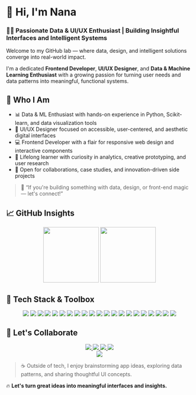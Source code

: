# 👋 Hi, I'm Nana

### 👩‍💻 Passionate Data & UI/UX Enthusiast | Building Insightful Interfaces and Intelligent Systems

Welcome to my GitHub lab — where data, design, and intelligent solutions converge into real-world impact.

I'm a dedicated **Frontend Developer**, **UI/UX Designer**, and **Data & Machine Learning Enthusiast** with a growing passion for turning user needs and data patterns into meaningful, functional systems.

## 🧭 Who I Am

- 📊 Data & ML Enthusiast with hands-on experience in Python, Scikit-learn, and data visualization tools
- 🎨 UI/UX Designer focused on accessible, user-centered, and aesthetic digital interfaces
- 💻 Frontend Developer with a flair for responsive web design and interactive components
- 🧠 Lifelong learner with curiosity in analytics, creative prototyping, and user research
- 🤝 Open for collaborations, case studies, and innovation-driven side projects

> 💬 “If you're building something with data, design, or front-end magic — let's connect!”

<!-- ## 🌟 Featured Projects

- 🔹 **Student Performance Predictor with Naive Bayes**
  Built a classification model to predict student outcomes based on academic metrics and demographics  
  `Python • Pandas • Scikit-learn • Jupyter Notebook`

- 🔹 **LiteBite E-commerce UI for Healthy Foods**
  Designed and developed a front-end e-commerce platform for healthy food delivery  
  `Figma • HTML • CSS • JavaScript`

- 🔹 **Mental Health Chatbot Wireframe**
  Designed wireframes and journey maps for a peer-counseling chatbot application  
  `Figma • UX Research • Prototyping` -->

## 📈 GitHub Insights

<div align="center">
  <img src="https://github-readme-stats.vercel.app/api?username=dyahinkud&show_icons=true&theme=tokyonight&hide_border=true" height="150" />
  <img src="https://github-readme-stats.vercel.app/api/top-langs/?username=dyahinkud&layout=compact&theme=tokyonight&hide_border=true" height="150" />
</div>

## 🧰 Tech Stack & Toolbox

<div align="center">

<!-- Frontend -->
<img src="https://img.shields.io/badge/HTML5-E34F26?style=flat&logo=html5&logoColor=white" />
<img src="https://img.shields.io/badge/CSS3-1572B6?style=flat&logo=css3&logoColor=white" />
<img src="https://img.shields.io/badge/JavaScript-F7DF1E?style=flat&logo=javascript&logoColor=black" />
<img src="https://img.shields.io/badge/React-61DAFB?style=flat&logo=react&logoColor=black" />
<img src="https://img.shields.io/badge/Bootstrap-7952B3?style=flat&logo=bootstrap&logoColor=white" />

<!-- UI/UX -->
<img src="https://img.shields.io/badge/Figma-F24E1E?style=flat&logo=figma&logoColor=white" />
<img src="https://img.shields.io/badge/Adobe%20XD-FF61F6?style=flat&logo=adobe-xd&logoColor=white" />
<img src="https://img.shields.io/badge/User%20Research-5A67D8?style=flat&logo=researchgate&logoColor=white" />
<img src="https://img.shields.io/badge/Wireframing-4A5568?style=flat&logo=sketch&logoColor=white" />
<img src="https://img.shields.io/badge/Prototyping-319795?style=flat&logo=figshare&logoColor=white" />

<!-- Data & Analysis -->
<img src="https://img.shields.io/badge/Python-3776AB?style=flat&logo=python&logoColor=white" />
<img src="https://img.shields.io/badge/Pandas-150458?style=flat&logo=pandas&logoColor=white" />
<img src="https://img.shields.io/badge/Excel-217346?style=flat&logo=microsoft-excel&logoColor=white" />
<img src="https://img.shields.io/badge/Google%20Sheets-34A853?style=flat&logo=google-sheets&logoColor=white" />
<img src="https://img.shields.io/badge/Power%20BI-F2C811?style=flat&logo=power-bi&logoColor=black" />
<img src="https://img.shields.io/badge/SQL-4479A1?style=flat&logo=mysql&logoColor=white" />

<!-- System Analysis & Tools -->
<img src="https://img.shields.io/badge/Microsoft%20Visio-3955A3?style=flat&logo=microsoft-visio&logoColor=white" />
<img src="https://img.shields.io/badge/Draw.io-FF9900?style=flat&logo=diagrams.net&logoColor=white" />
<img src="https://img.shields.io/badge/Visual%20Paradigm-000000?style=flat&logo=data&logoColor=white" />
<img src="https://img.shields.io/badge/Notion-000000?style=flat&logo=notion&logoColor=white" />
<img src="https://img.shields.io/badge/Git-F05032?style=flat&logo=git&logoColor=white" />

</div>

## 🤝 Let's Collaborate

<div align="center">
  <a href="mailto:dyahinkud@gmail.com" target="_blank">
    <img src="https://img.shields.io/badge/Email-dyahinkud9%40gmail.com-informational?style=flat&logo=gmail&logoColor=white&color=EA4335" />
  </a>
  <a href="https://www.linkedin.com/in/dyahinkud" target="_blank">
    <img src="https://img.shields.io/badge/LinkedIn-Dyah Inkud Daifatur Rahma-0A66C2?style=flat&logo=linkedin&logoColor=white" />
  </a>
  <a href="https://github.com/dyahinkud" target="_blank">
    <img src="https://img.shields.io/badge/GitHub-dyahinkud-181717?style=flat&logo=github&logoColor=white" />
  </a>
  <a href="[https://drive.google.com/file/d/147ZFvx65xY7-ipnzibUbVU02NILkypxM/view?usp=sharing](https://drive.google.com/file/d/1NsA1u-MEBlVU2NbiZ0aBKeRpI6HErRBp/view?usp=sharing)" target="_blank">
    <img src="https://img.shields.io/badge/CV-View%20My%20CV-blue?style=flat&logo=readme&logoColor=white" />
  </a>
</div>

<div align="center">
  <img src="https://komarev.com/ghpvc/?username=anggamys&label=Profile%20Views&color=blue&style=flat" />
</div>

> ☕ Outside of tech, I enjoy brainstorming app ideas, exploring data patterns, and sharing thoughtful UI concepts.

🔥 **Let's turn great ideas into meaningful interfaces and insights.**
